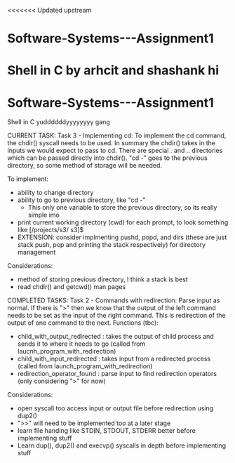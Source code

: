 <<<<<<< Updated upstream
# Software-Systems---Assignment1
Shell in C
by arhcit and shashank
hi
=======
# Software-Systems---Assignment1
Shell in C yuddddddyyyyyyyy gang


CURRENT TASK: 
Task 3 - Implementing cd:
To implement the cd command, the chdir() syscall needs to be used. In summary the chdir() takes in the inputs we would expect to pass to cd. There are special . and .. directories which can be passed directly into chdir().
"cd -" goes to the previous directory, so some method of storage will be needed.

To implement:
- ability to change directory
- ability to go to previous directory, like "cd -"
    - This only one variable to store the previous directory, so its really simple imo
- print current working directory (cwd) for each prompt, to look something like [/projects/s3/ s3]$
- EXTENSION: consider implmenting pushd, popd, and dirs (these are just stack push, pop and printing the stack respectively) for directory management


Considerations:
- method of storing previous directory, I think a stack is best
- read chdir() and getcwd() man pages



COMPLETED TASKS:
Task 2 - Commands with redirection: 
Parse input as normal. If there is ">" then we know that the output of the left command needs to be set as the input of the right command. This is redirection of the output of one command to the next. 
Functions (tbc): 
- child_with_output_redirected : takes the output of child process and sends it to where it needs to go (called from laucnh_program_with_redirection)
- child_with_input_redirected : takes input from a redirected process (called from launch_program_with_redirection)
- redirection_operator_found : parse input to find redirection operators (only considering ">" for now)

Considerations:
- open syscall too access input or output file before redirection using dup2()
- ">>" will need to be implemented too at a later stage
- learn file handing like STDIN, STDOUT, STDERR better before implementing stuff
- Learn dup(), dup2() and execvp() syscalls in depth before implementing stuff 


